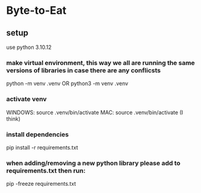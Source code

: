 # Byte-to-Eat

## setup
use python 3.10.12

### make virtual environment, this way we all are running the same versions of libraries in case there are any conflicsts
python -m venv .venv OR python3 -m venv .venv

### activate venv
WINDOWS: source .venv/bin/activate
MAC: source .venv/bin/activate (I think)

### install dependencies
pip install -r requirements.txt

### when adding/removing a new python library please add to requirements.txt then run:
pip -freeze requirements.txt

